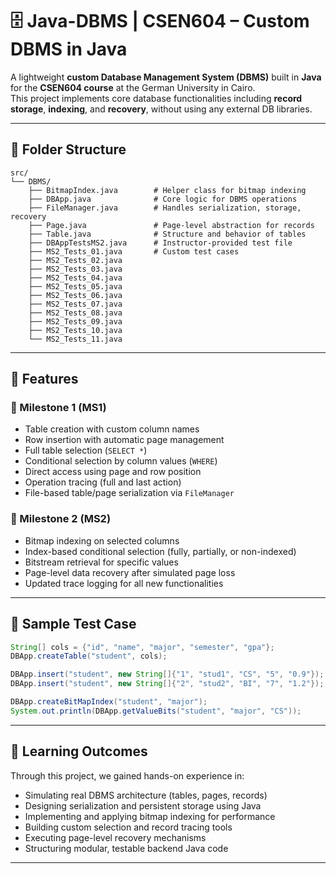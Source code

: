 # 🗄️ Java-DBMS | CSEN604 – Custom DBMS in Java

A lightweight **custom Database Management System (DBMS)** built in **Java** for the **CSEN604 course** at the German University in Cairo.  
This project implements core database functionalities including **record storage**, **indexing**, and **recovery**, without using any external DB libraries.

---

## 📂 Folder Structure

```
src/
└── DBMS/
    ├── BitmapIndex.java        # Helper class for bitmap indexing
    ├── DBApp.java              # Core logic for DBMS operations
    ├── FileManager.java        # Handles serialization, storage, recovery
    ├── Page.java               # Page-level abstraction for records
    ├── Table.java              # Structure and behavior of tables
    ├── DBAppTestsMS2.java      # Instructor-provided test file
    ├── MS2_Tests_01.java       # Custom test cases
    ├── MS2_Tests_02.java
    ├── MS2_Tests_03.java
    ├── MS2_Tests_04.java
    ├── MS2_Tests_05.java
    ├── MS2_Tests_06.java
    ├── MS2_Tests_07.java
    ├── MS2_Tests_08.java
    ├── MS2_Tests_09.java
    ├── MS2_Tests_10.java
    └── MS2_Tests_11.java
```

---

## 🔧 Features

### 📍 Milestone 1 (MS1)
- Table creation with custom column names
- Row insertion with automatic page management
- Full table selection (`SELECT *`)
- Conditional selection by column values (`WHERE`)
- Direct access using page and row position
- Operation tracing (full and last action)
- File-based table/page serialization via `FileManager`

### 📍 Milestone 2 (MS2)
- Bitmap indexing on selected columns
- Index-based conditional selection (fully, partially, or non-indexed)
- Bitstream retrieval for specific values
- Page-level data recovery after simulated page loss
- Updated trace logging for all new functionalities

---

## 🧪 Sample Test Case

```java
String[] cols = {"id", "name", "major", "semester", "gpa"};
DBApp.createTable("student", cols);

DBApp.insert("student", new String[]{"1", "stud1", "CS", "5", "0.9"});
DBApp.insert("student", new String[]{"2", "stud2", "BI", "7", "1.2"});

DBApp.createBitMapIndex("student", "major");
System.out.println(DBApp.getValueBits("student", "major", "CS"));
```

---

## 🎯 Learning Outcomes

Through this project, we gained hands-on experience in:

- Simulating real DBMS architecture (tables, pages, records)
- Designing serialization and persistent storage using Java
- Implementing and applying bitmap indexing for performance
- Building custom selection and record tracing tools
- Executing page-level recovery mechanisms
- Structuring modular, testable backend Java code

---


